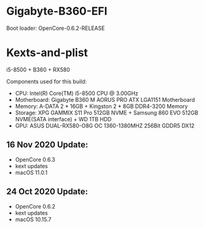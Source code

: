 # Gigabyte-B360-EFI

Boot loader: OpenCore-0.6.2-RELEASE

# Kexts-and-plist
i5-8500 + B360 + RX580

Components used for this build: 

- CPU: Intel(R) Core(TM) i5-8500 CPU @ 3.00GHz
- Motherboard: Gigabyte B360 M AORUS PRO ATX LGA1151 Motherboard
- Memory: A-DATA 2 * 16GB + Kingston 2 * 8GB DDR4-3200 Memory 
- Storage: XPG GAMMIX S11 Pro 512GB NVME + Samsung 860 EVO 512GB NVME(SATA interface) + WD 1TB HDD
- GPU: ASUS DUAL-RX580-O8G OC 1360-1380MHZ 256Bit GDDR5 DX12

## 16 Nov 2020 Update:
- OpenCore 0.6.3
- kext updates
- macOS 11.0.1

## 24 Oct 2020 Update:
- OpenCore 0.6.2
- kext updates
- macOS 10.15.7
